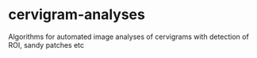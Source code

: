 # cervigram-analyses
Algorithms for automated image analyses of cervigrams with detection of ROI, sandy patches etc
